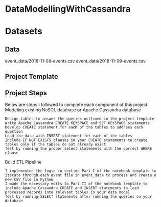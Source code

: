 # DataModellingWithCassandra
# Datasets
## Data
event_data/2018-11-08-events.csv
event_data/2018-11-09-events.csv

## Project Template

## Project Steps

Below are steps i followed to complete each component of this project.
Modeling existing NoSQL database or Apache Cassandra database

    Design tables to answer the queries outlined in the project template
    Write Apache Cassandra CREATE KEYSPACE and SET KEYSPACE statements
    Develop CREATE statement for each of the tables to address each question
    Load the data with INSERT statement for each of the tables
    Include IF NOT EXISTS clauses in your CREATE statements to create tables only if the tables do not already exist.
    Test by running the proper select statements with the correct WHERE clause

Build ETL Pipeline

    I implemented the logic in section Part I of the notebook template to iterate through each event file in event_data to process and create a new CSV file in Python
    I made the necessary edits to Part II of the notebook template to include Apache Cassandra CREATE and INSERT statements to load processed records into relevant tables in your data model
    Test by running SELECT statements after running the queries on your database

